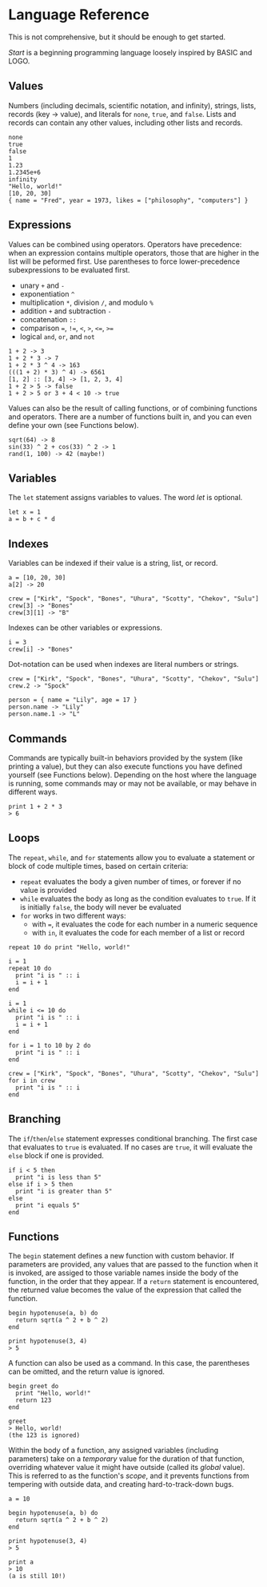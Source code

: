 # Language Reference

This is not comprehensive, but it should be enough to get started.

_Start_ is a beginning programming language loosely inspired by BASIC and LOGO.

## Values

Numbers (including decimals, scientific notation, and infinity), strings, lists, records (key -> value), and literals for `none`, `true`, and `false`. Lists and records can contain any other values, including other lists and records.

```
none
true
false
1
1.23
1.2345e+6
infinity
"Hello, world!"
[10, 20, 30]
{ name = "Fred", year = 1973, likes = ["philosophy", "computers"] }
```

## Expressions

Values can be combined using operators. Operators have precedence: when an expression contains multiple operators, those that are higher in the list will be peformed first. Use parentheses to force lower-precedence subexpressions to be evaluated first.

- unary `+` and `-`
- exponentiation `^`
- multiplication `*`, division `/`, and modulo `%`
- addition `+` and subtraction `-`
- concatenation `::`
- comparison `=`, `!=`, `<`, `>`, `<=`, `>=`
- logical `and`, `or`, and `not`

```
1 + 2 -> 3
1 + 2 * 3 -> 7
1 + 2 * 3 ^ 4 -> 163
(((1 + 2) * 3) ^ 4) -> 6561
[1, 2] :: [3, 4] -> [1, 2, 3, 4]
1 + 2 > 5 -> false
1 + 2 > 5 or 3 + 4 < 10 -> true
```

Values can also be the result of calling functions, or of combining functions and operators. There are a number of functions built in, and you can even define your own (see Functions below).

```
sqrt(64) -> 8
sin(33) ^ 2 + cos(33) ^ 2 -> 1
rand(1, 100) -> 42 (maybe!)
```

## Variables

The `let` statement assigns variables to values. The word _let_ is optional.

```
let x = 1
a = b + c * d
```

## Indexes

Variables can be indexed if their value is a string, list, or record.

```
a = [10, 20, 30]
a[2] -> 20

crew = ["Kirk", "Spock", "Bones", "Uhura", "Scotty", "Chekov", "Sulu"]
crew[3] -> "Bones"
crew[3][1] -> "B"
```

Indexes can be other variables or expressions.

```
i = 3
crew[i] -> "Bones"
```

Dot-notation can be used when indexes are literal numbers or strings.

```
crew = ["Kirk", "Spock", "Bones", "Uhura", "Scotty", "Chekov", "Sulu"]
crew.2 -> "Spock"

person = { name = "Lily", age = 17 }
person.name -> "Lily"
person.name.1 -> "L"
```

## Commands

Commands are typically built-in behaviors provided by the system (like printing a value), but they can also execute functions you have defined yourself (see Functions below). Depending on the host where the language is running, some commands may or may not be available, or may behave in different ways.

```
print 1 + 2 * 3
> 6
```

## Loops

The `repeat`, `while`, and `for` statements allow you to evaluate a statement or block of code multiple times, based on certain criteria:

- `repeat` evaluates the body a given number of times, or forever if no value is provided
- `while` evaluates the body as long as the condition evaluates to `true`. If it is initially `false`, the body will never be evaluated
- `for` works in two different ways:
  - with `=`, it evaluates the code for each number in a numeric sequence
  - with `in`, it evaluates the code for each member of a list or record

```
repeat 10 do print "Hello, world!"

i = 1
repeat 10 do
  print "i is " :: i
  i = i + 1
end

i = 1
while i <= 10 do
  print "i is " :: i
  i = i + 1
end

for i = 1 to 10 by 2 do
  print "i is " :: i
end

crew = ["Kirk", "Spock", "Bones", "Uhura", "Scotty", "Chekov", "Sulu"]
for i in crew
  print "i is " :: i
end
```

## Branching

The `if`/`then`/`else` statement expresses conditional branching. The first case that evaluates to `true` is evaluated. If no cases are `true`, it will evaluate the `else` block if one is provided.

```
if i < 5 then
  print "i is less than 5"
else if i > 5 then
  print "i is greater than 5"
else
  print "i equals 5"
end
```

## Functions

The `begin` statement defines a new function with custom behavior. If parameters are provided, any values that are passed to the function when it is invoked, are assiged to those variable names inside the body of the function, in the order that they appear. If a `return` statement is encountered, the returned value becomes the value of the expression that called the function.

```
begin hypotenuse(a, b) do
  return sqrt(a ^ 2 + b ^ 2)
end

print hypotenuse(3, 4)
> 5
```

A function can also be used as a command. In this case, the parentheses can be omitted, and the return value is ignored.

```
begin greet do
  print "Hello, world!"
  return 123
end

greet
> Hello, world!
(the 123 is ignored)
```

Within the body of a function, any assigned variables (including parameters) take on a _temporary_ value for the duration of that function, overriding whatever value it might have outside (called its _global_ value). This is referred to as the function's _scope_, and it prevents functions from tempering with outside data, and creating hard-to-track-down bugs.

```
a = 10

begin hypotenuse(a, b) do
  return sqrt(a ^ 2 + b ^ 2)
end

print hypotenuse(3, 4)
> 5

print a
> 10
(a is still 10!)
```

